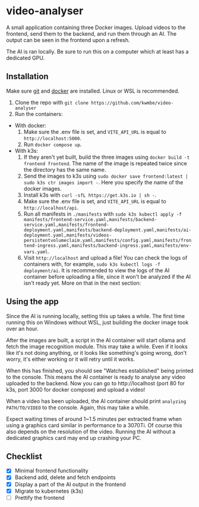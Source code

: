 # video-analyser

A small application containing three Docker images. Upload videos to the frontend, send them to the backend, and run them through an AI. The output can be seen in the frontend upon a refresh.

The AI is ran locally. Be sure to run this on a computer which at least has a dedicated GPU.

## Installation

Make sure [git](https://git-scm.com/downloads) and [docker](https://docs.docker.com/engine/install/) are installed. Linux or WSL is recommended.

1. Clone the repo with `git clone https://github.com/kwmbe/video-analyser`
2. Run the containers:
  * With docker: 
    1. Make sure the .env file is set, and `VITE_API_URL` is equal to `http://localhost:5000`.
    2. Run `docker compose up`.
  * With k3s:
    1. If they aren't yet built, build the three images using `docker build -t frontend frontend`. The name of the image is repeated twice since the directory has the same name.
    2. Send the images to k3s using `sudo docker save frontend:latest | sudo k3s ctr images import -`. Here you specify the name of the docker images.
    3. Install k3s with `curl -sfL https://get.k3s.io | sh -`.
    4. Make sure the .env file is set, and `VITE_API_URL` is equal to `http://localhost/api`.
    5. Run all manifests in `./manifests` with `sudo k3s kubectl apply -f manifests/frontend-service.yaml,manifests/backend-service.yaml,manifests/frontend-deployment.yaml,manifests/backend-deployment.yaml,manifests/ai-deployment.yaml,manifests/videos-persistentvolumeclaim.yaml,manifests/config.yaml,manifests/frontend-ingress.yaml,manifests/backend-ingress.yaml,manifests/env-vars.yaml`.
    6. Visit `http://localhost` and upload a file! You can check the logs of containers with, for example, `sudo k3s kubectl logs -f deployment/ai`. It is recommended to view the logs of the AI container before uploading a file, since it won't be analyzed if the AI isn't ready yet. More on that in the next section:

## Using the app

Since the AI is running locally, setting this up takes a while. The first time running this on Windows without WSL, just building the docker image took over an hour. 

After the images are built, a script in the AI container will start ollama and fetch the image recognition module. This may take a while. Even if it looks like it's not doing anything, or it looks like something's going wrong, don't worry, it's either working or it will retry until it works.

When this has finished, you should see "Watches established" being printed to the console. This means the AI container is ready to analyse any video uploaded to the backend. Now you can go to http://localhost (port 80 for k3s, port 3000 for docker compose) and upload a video!

When a video has been uploaded, the AI container should print `analyzing PATH/TO/VIDEO` to the console. Again, this may take a while. 

Expect waiting times of around 1~1.5 minutes per extracted frame when using a graphics card similar in performance to a 3070Ti. Of course this also depends on the resolution of the video. Running the AI without a dedicated graphics card may end up crashing your PC.

## Checklist

- [X] Minimal frontend functionality
- [X] Backend add, delete and fetch endpoints 
- [X] Display a part of the AI output in the frontend
- [X] Migrate to kubernetes (k3s)
- [ ] Prettify the frontend
